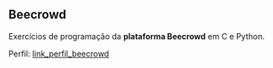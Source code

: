 ## Beecrowd

Exercícios de programação da **plataforma Beecrowd** em C e Python.

Perfil: [link_perfil_beecrowd](https://www.beecrowd.com.br/judge/pt/profile/667397)
